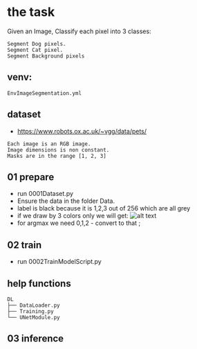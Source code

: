 # the task

Given an Image, Classify each pixel into 3 classes:

    Segment Dog pixels.
    Segment Cat pixel.
    Segment Background pixels


## venv:
    EnvImageSegmentation.yml

## dataset

* https://www.robots.ox.ac.uk/~vgg/data/pets/

```
Each image is an RGB image.
Image dimensions is non constant.
Masks are in the range [1, 2, 3]
```

## 01 prepare
* run 0001Dataset.py
* Ensure the data in the folder Data.
* label is black because it is 1,2,3 out of 256 which are all grey
* if we draw by 3 colors only we will get:
![alt text](image-15.png)
* for argmax we need 0,1,2 - convert to that ;


## 02 train

*  run 0002TrainModelScript.py

## help functions

```
DL
├── DataLoader.py
├── Training.py
└── UNetModule.py
```

## 03 inference


